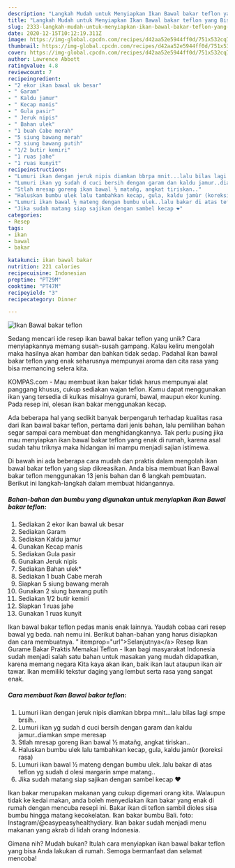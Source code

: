 ```yaml
---
description: "Langkah Mudah untuk Menyiapkan Ikan Bawal bakar teflon yang Bisa Manjain Lidah"
title: "Langkah Mudah untuk Menyiapkan Ikan Bawal bakar teflon yang Bisa Manjain Lidah"
slug: 2333-langkah-mudah-untuk-menyiapkan-ikan-bawal-bakar-teflon-yang-bisa-manjain-lidah
date: 2020-12-15T10:12:19.311Z
image: https://img-global.cpcdn.com/recipes/d42aa52e5944ff0d/751x532cq70/ikan-bawal-bakar-teflon-foto-resep-utama.jpg
thumbnail: https://img-global.cpcdn.com/recipes/d42aa52e5944ff0d/751x532cq70/ikan-bawal-bakar-teflon-foto-resep-utama.jpg
cover: https://img-global.cpcdn.com/recipes/d42aa52e5944ff0d/751x532cq70/ikan-bawal-bakar-teflon-foto-resep-utama.jpg
author: Lawrence Abbott
ratingvalue: 4.8
reviewcount: 7
recipeingredient:
- "2 ekor ikan bawal uk besar"
- " Garam"
- " Kaldu jamur"
- " Kecap manis"
- " Gula pasir"
- " Jeruk nipis"
- " Bahan ulek"
- "1 buah Cabe merah"
- "5 siung bawang merah"
- "2 siung bawang putih"
- "1/2 butir kemiri"
- "1 ruas jahe"
- "1 ruas kunyit"
recipeinstructions:
- "Lumuri ikan dengan jeruk nipis diamkan bbrpa mnit...lalu bilas lagi smpe brsih.."
- "Lumuri ikan yg sudah d cuci bersih dengan garam dan kaldu jamur..diamkan smpe meresap"
- "Stlah mresap goreng ikan bawal ½ matañg, angkat tiriskan.."
- "Haluskan bumbu ulek lalu tambahkan kecap, gula, kaldu jamùr (koreksi rasa)"
- "Lumuri ikan bawal ½ mateng dengan bumbu ulek..lalu bakar di atas teflon yg sudah d olesi margarin smpe matang.."
- "Jika sudah matang siap sajikan dengan sambel kecap ❤"
categories:
- Resep
tags:
- ikan
- bawal
- bakar

katakunci: ikan bawal bakar 
nutrition: 221 calories
recipecuisine: Indonesian
preptime: "PT29M"
cooktime: "PT47M"
recipeyield: "3"
recipecategory: Dinner

---
```



![Ikan Bawal bakar teflon](https://img-global.cpcdn.com/recipes/d42aa52e5944ff0d/751x532cq70/ikan-bawal-bakar-teflon-foto-resep-utama.jpg)

Sedang mencari ide resep ikan bawal bakar teflon yang unik? Cara menyiapkannya memang susah-susah gampang. Kalau keliru mengolah maka hasilnya akan hambar dan bahkan tidak sedap. Padahal ikan bawal bakar teflon yang enak seharusnya mempunyai aroma dan cita rasa yang bisa memancing selera kita.

KOMPAS.com - Mau membuat ikan bakar tidak harus mempunyai alat panggang khusus, cukup sediakan wajan teflon. Kamu dapat menggunakan ikan yang tersedia di kulkas misalnya gurami, bawal, maupun ekor kuning. Pada resep ini, olesan ikan bakar menggunakan kecap.

Ada beberapa hal yang sedikit banyak berpengaruh terhadap kualitas rasa dari ikan bawal bakar teflon, pertama dari jenis bahan, lalu pemilihan bahan segar sampai cara membuat dan menghidangkannya. Tak perlu pusing jika mau menyiapkan ikan bawal bakar teflon yang enak di rumah, karena asal sudah tahu triknya maka hidangan ini mampu menjadi sajian istimewa.


Di bawah ini ada beberapa cara mudah dan praktis dalam mengolah ikan bawal bakar teflon yang siap dikreasikan. Anda bisa membuat Ikan Bawal bakar teflon menggunakan 13 jenis bahan dan 6 langkah pembuatan. Berikut ini langkah-langkah dalam membuat hidangannya.

<!--inarticleads1-->

##### Bahan-bahan dan bumbu yang digunakan untuk menyiapkan Ikan Bawal bakar teflon:

1. Sediakan 2 ekor ikan bawal uk besar
1. Sediakan  Garam
1. Sediakan  Kaldu jamur
1. Gunakan  Kecap manis
1. Sediakan  Gula pasir
1. Gunakan  Jeruk nipis
1. Sediakan  Bahan ulek*
1. Sediakan 1 buah Cabe merah
1. Siapkan 5 siung bawang merah
1. Gunakan 2 siung bawang putih
1. Sediakan 1/2 butir kemiri
1. Siapkan 1 ruas jahe
1. Gunakan 1 ruas kunyit


Ikan bawal bakar teflon pedas manis enak lainnya. Yaudah cobaa cari resep bawal yg beda. nah nemu ini. Berikut bahan-bahan yang harus disiapkan dan cara membuatnya. &#34; itemprop=&#34;url&#34;&gt;Selanjutnya&lt;/a&gt; Resep Ikan Gurame Bakar Praktis Memakai Teflon - Ikan bagi masyarakat Indonesia sudah menjadi salah satu bahan untuk masakan yang mudah didapatkan, karena memang negara Kita kaya akan ikan, baik ikan laut ataupun ikan air tawar. Ikan memiliki tekstur daging yang lembut serta rasa yang sangat enak. 

<!--inarticleads2-->

##### Cara membuat Ikan Bawal bakar teflon:

1. Lumuri ikan dengan jeruk nipis diamkan bbrpa mnit...lalu bilas lagi smpe brsih..
1. Lumuri ikan yg sudah d cuci bersih dengan garam dan kaldu jamur..diamkan smpe meresap
1. Stlah mresap goreng ikan bawal ½ matañg, angkat tiriskan..
1. Haluskan bumbu ulek lalu tambahkan kecap, gula, kaldu jamùr (koreksi rasa)
1. Lumuri ikan bawal ½ mateng dengan bumbu ulek..lalu bakar di atas teflon yg sudah d olesi margarin smpe matang..
1. Jika sudah matang siap sajikan dengan sambel kecap ❤


Ikan bakar merupakan makanan yang cukup digemari orang kita. Walaupun tidak ke kedai makan, anda boleh menyediakan ikan bakar yang enak di rumah dengan mencuba resepi ini. Bakar ikan di teflon sambil dioles sisa bumbu hingga matang kecokelatan. Ikan bakar bumbu Bali. foto: Instagram/@easypeasyhealthydiary. Ikan bakar sudah menjadi menu makanan yang akrab di lidah orang Indonesia. 

Gimana nih? Mudah bukan? Itulah cara menyiapkan ikan bawal bakar teflon yang bisa Anda lakukan di rumah. Semoga bermanfaat dan selamat mencoba!
